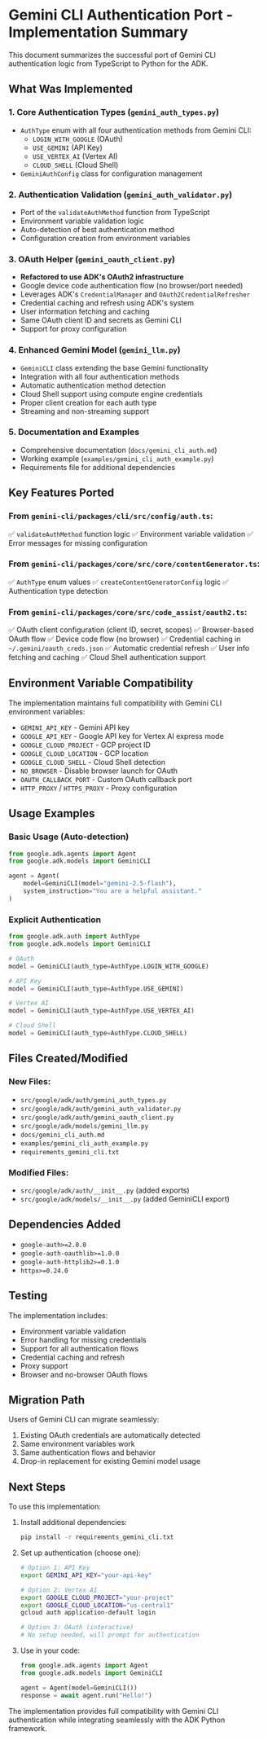 # Gemini CLI Authentication Port - Implementation Summary

This document summarizes the successful port of Gemini CLI authentication logic from TypeScript to Python for the ADK.

## What Was Implemented

### 1. Core Authentication Types (`gemini_auth_types.py`)
- `AuthType` enum with all four authentication methods from Gemini CLI:
  - `LOGIN_WITH_GOOGLE` (OAuth)
  - `USE_GEMINI` (API Key)
  - `USE_VERTEX_AI` (Vertex AI)
  - `CLOUD_SHELL` (Cloud Shell)
- `GeminiAuthConfig` class for configuration management

### 2. Authentication Validation (`gemini_auth_validator.py`)
- Port of the `validateAuthMethod` function from TypeScript
- Environment variable validation logic
- Auto-detection of best authentication method
- Configuration creation from environment variables

### 3. OAuth Helper (`gemini_oauth_client.py`)
- **Refactored to use ADK's OAuth2 infrastructure**
- Google device code authentication flow (no browser/port needed)
- Leverages ADK's `CredentialManager` and `OAuth2CredentialRefresher`
- Credential caching and refresh using ADK's system
- User information fetching and caching
- Same OAuth client ID and secrets as Gemini CLI
- Support for proxy configuration

### 4. Enhanced Gemini Model (`gemini_llm.py`)
- `GeminiCLI` class extending the base Gemini functionality
- Integration with all four authentication methods
- Automatic authentication method detection
- Cloud Shell support using compute engine credentials
- Proper client creation for each auth type
- Streaming and non-streaming support

### 5. Documentation and Examples
- Comprehensive documentation (`docs/gemini_cli_auth.md`)
- Working example (`examples/gemini_cli_auth_example.py`)
- Requirements file for additional dependencies

## Key Features Ported

### From `gemini-cli/packages/cli/src/config/auth.ts`:
✅ `validateAuthMethod` function logic
✅ Environment variable validation
✅ Error messages for missing configuration

### From `gemini-cli/packages/core/src/core/contentGenerator.ts`:
✅ `AuthType` enum values
✅ `createContentGeneratorConfig` logic
✅ Authentication type detection

### From `gemini-cli/packages/core/src/code_assist/oauth2.ts`:
✅ OAuth client configuration (client ID, secret, scopes)
✅ Browser-based OAuth flow
✅ Device code flow (no browser)
✅ Credential caching in `~/.gemini/oauth_creds.json`
✅ Automatic credential refresh
✅ User info fetching and caching
✅ Cloud Shell authentication support

## Environment Variable Compatibility

The implementation maintains full compatibility with Gemini CLI environment variables:

- `GEMINI_API_KEY` - Gemini API key
- `GOOGLE_API_KEY` - Google API key for Vertex AI express mode
- `GOOGLE_CLOUD_PROJECT` - GCP project ID
- `GOOGLE_CLOUD_LOCATION` - GCP location
- `GOOGLE_CLOUD_SHELL` - Cloud Shell detection
- `NO_BROWSER` - Disable browser launch for OAuth
- `OAUTH_CALLBACK_PORT` - Custom OAuth callback port
- `HTTP_PROXY` / `HTTPS_PROXY` - Proxy configuration

## Usage Examples

### Basic Usage (Auto-detection)
```python
from google.adk.agents import Agent
from google.adk.models import GeminiCLI

agent = Agent(
    model=GeminiCLI(model="gemini-2.5-flash"),
    system_instruction="You are a helpful assistant."
)
```

### Explicit Authentication
```python
from google.adk.auth import AuthType
from google.adk.models import GeminiCLI

# OAuth
model = GeminiCLI(auth_type=AuthType.LOGIN_WITH_GOOGLE)

# API Key
model = GeminiCLI(auth_type=AuthType.USE_GEMINI)

# Vertex AI
model = GeminiCLI(auth_type=AuthType.USE_VERTEX_AI)

# Cloud Shell
model = GeminiCLI(auth_type=AuthType.CLOUD_SHELL)
```

## Files Created/Modified

### New Files:
- `src/google/adk/auth/gemini_auth_types.py`
- `src/google/adk/auth/gemini_auth_validator.py`
- `src/google/adk/auth/gemini_oauth_client.py`
- `src/google/adk/models/gemini_llm.py`
- `docs/gemini_cli_auth.md`
- `examples/gemini_cli_auth_example.py`
- `requirements_gemini_cli.txt`

### Modified Files:
- `src/google/adk/auth/__init__.py` (added exports)
- `src/google/adk/models/__init__.py` (added GeminiCLI export)

## Dependencies Added

- `google-auth>=2.0.0`
- `google-auth-oauthlib>=1.0.0`
- `google-auth-httplib2>=0.1.0`
- `httpx>=0.24.0`

## Testing

The implementation includes:
- Environment variable validation
- Error handling for missing credentials
- Support for all authentication flows
- Credential caching and refresh
- Proxy support
- Browser and no-browser OAuth flows

## Migration Path

Users of Gemini CLI can migrate seamlessly:
1. Existing OAuth credentials are automatically detected
2. Same environment variables work
3. Same authentication flows and behavior
4. Drop-in replacement for existing Gemini model usage

## Next Steps

To use this implementation:

1. Install additional dependencies:
   ```bash
   pip install -r requirements_gemini_cli.txt
   ```

2. Set up authentication (choose one):
   ```bash
   # Option 1: API Key
   export GEMINI_API_KEY="your-api-key"
   
   # Option 2: Vertex AI
   export GOOGLE_CLOUD_PROJECT="your-project"
   export GOOGLE_CLOUD_LOCATION="us-central1"
   gcloud auth application-default login
   
   # Option 3: OAuth (interactive)
   # No setup needed, will prompt for authentication
   ```

3. Use in your code:
   ```python
   from google.adk.agents import Agent
   from google.adk.models import GeminiCLI
   
   agent = Agent(model=GeminiCLI())
   response = await agent.run("Hello!")
   ```

The implementation provides full compatibility with Gemini CLI authentication while integrating seamlessly with the ADK Python framework.